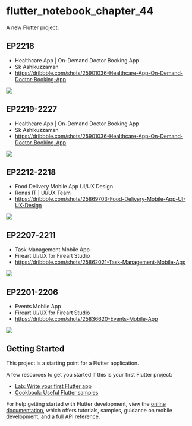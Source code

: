 # flutter_notebook_chapter_44

A new Flutter project.

## EP2218

- Healthcare App | On-Demand Doctor Booking App
- Sk Ashikuzzaman
- https://dribbble.com/shots/25901036-Healthcare-App-On-Demand-Doctor-Booking-App

<img src="https://cdn.dribbble.com/userupload/42922387/file/original-9b3c57a7ad0b2b5b39ad5fdcfa2deb99.png?resize=1905x1429&vertical=center">


## EP2219-2227

- Healthcare App | On-Demand Doctor Booking App
- Sk Ashikuzzaman
- https://dribbble.com/shots/25901036-Healthcare-App-On-Demand-Doctor-Booking-App

<img src="https://cdn.dribbble.com/userupload/42922387/file/original-9b3c57a7ad0b2b5b39ad5fdcfa2deb99.png?resize=1905x1429&vertical=center">

## EP2212-2218

- Food Delivery Mobile App UI/UX Design
- Ronas IT | UI/UX Team
- https://dribbble.com/shots/25869703-Food-Delivery-Mobile-App-UI-UX-Design

<img src="https://cdn.dribbble.com/userupload/42825309/file/original-9d4ec93f3216e5b017cbe5e53393d17e.png?resize=1905x1429&vertical=center">

## EP2207-2211

- Task Management Mobile App
- Fireart UI/UX for Fireart Studio
- https://dribbble.com/shots/25862021-Task-Management-Mobile-App

<img src="https://cdn.dribbble.com/userupload/42799551/file/original-a5b3a43c9ddf012ce6434145300943c3.jpg?resize=1905x1429&vertical=center">

## EP2201-2206

- Events Mobile App
- Fireart UI/UX for Fireart Studio
- https://dribbble.com/shots/25836620-Events-Mobile-App

<img src="https://cdn.dribbble.com/userupload/42704343/file/original-83a71c7449c9bc817bf2c2fc18406bf5.jpeg?resize=1905x1429&vertical=center">

## Getting Started

This project is a starting point for a Flutter application.

A few resources to get you started if this is your first Flutter project:

- [Lab: Write your first Flutter app](https://docs.flutter.dev/get-started/codelab)
- [Cookbook: Useful Flutter samples](https://docs.flutter.dev/cookbook)

For help getting started with Flutter development, view the
[online documentation](https://docs.flutter.dev/), which offers tutorials,
samples, guidance on mobile development, and a full API reference.
